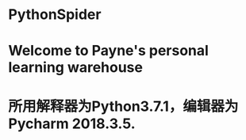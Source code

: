 # PythonSpider
# Welcome to Payne's personal learning warehouse
<h1>所用解释器为Python3.7.1，编辑器为Pycharm 2018.3.5.</h1>
